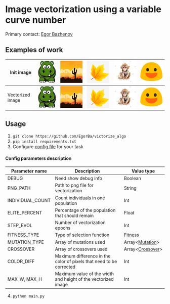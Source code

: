 # Image vectorization using a variable curve number

Primary contact: [Egor Bazhenov](tujh.bazhenov.kbn00@mail.ru)

## Examples of work

| Init image       | ![](data/test%20images/readme%20examples/init_hippo.png)    | ![](data/test%20images/readme%20examples/init_land.png)    | ![](data/test%20images/readme%20examples/init_list.png)    | ![](data/test%20images/readme%20examples/init_monkey.png)    | ![](data/test%20images/readme%20examples/init_smile.png)    |
|------------------|-------------------------------------------------------------|------------------------------------------------------------|------------------------------------------------------------|--------------------------------------------------------------|-------------------------------------------------------------|
| Vectorized image | ![](data/test%20images/readme%20examples/my_algo_hippo.png) | ![](data/test%20images/readme%20examples/my_algo_land.png) | ![](data/test%20images/readme%20examples/my_algo_list.png) | ![](data/test%20images/readme%20examples/my_algo_monkey.png) | ![](data/test%20images/readme%20examples/my_algo_smile.png) |

## Usage

1. ``git clone https://github.com/EgorBa/victorize_algo``
2. ``pip install requirements.txt``
3. Configure [config file](config.py) for your task

#### Config parameters description

| Parameter name   | Description                                                         | Value type                      |
|------------------|---------------------------------------------------------------------|---------------------------------|
| DEBUG            | Need show debug info                                                | Boolean                         |
| PNG_PATH         | Path to png file for vectorization                                  | String                          |
| INDIVIDUAL_COUNT | Count individuals in one population                                 | Int                             |
| ELITE_PERCENT    | Percentage of the population that should remain                     | Float                           |
| STEP_EVOL        | Number of vectorization epochs                                      | Int                             |
| FITNESS_TYPE     | Type of selection function                                          | [Fitness](fitness/loss_type.py) |
| MUTATION_TYPE    | Array of mutations used                                             | Array<[Mutation](mutations)>    |
| CROSSOVER        | Array of crossovers used                                            | Array<[Crossover](crossover)>   |
| COLOR_DIFF       | Maximum difference in the color of pixels that need to be corrected | Int                             |
| MAX_W, MAX_H     | Maximum value of the width and height of the vectorized image       | Int                             |

4. ``python main.py``